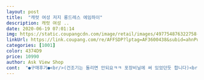 ```yaml
---
layout: post 
title:  "캐럿 여성 저지 롱드레스 에임하이"
description: 캐럿 여성 ..
date: 2020-06-19 07:01:14 
img: https://static.coupangcdn.com/image/retail/images/497754876322758-4c048eda-ad7a-435b-9a64-2f15cc0dd3e6.jpg 
linkUrl: https://link.coupang.com/re/AFFSDP?lptag=AF3600438&subid=ahnPublicAsk&pageKey=1658677671&itemId=2825854073&vendorItemId=70815311275&traceid=V0-113-1a212bc60fa0e182 
categories: [1001] 
color: 4374D9 
price: 10990 
author: Ask View Shop 
cont:  "●구매후기●<br/>(건조기는 돌리면 안되요ㅋㅋ 포장비닐에 써 있었던듯 합니다)<br/>두께도 너무 얇지 않아서 비침도 없고<br/>배송받자마자 주말에 한번씩 입고 바로 세탁했는데<br/>베이지했는데 색상 화면과 똑같고 재질이 너무 부드러워 입으면 벗고싶지 않아지네요 ㅋ 집에서 입으려고 샀는데 입어보니 핏도 예뻐서 편하게 외출할때도 좋을듯해요 키작녀인데 모델보단 기장이 내려오지만 부담스럽게 길어뵈지 않고 괜찮아요! 라벤더도 구매해서 번갈아가며 입어야겠어요!!<br/>사이즈 넉넉하고 조아요<br/>살짝도톰하니 비치지않아서 좋아요 다만 목부분 라운드가 너무 올라와서 좀 답답해요 그거빼곤 너무 만족합니다<br/>색상도 모델컷이랑 똑같이 넘나 이쁩니다!<br/>얇은 레깅스 위에 그냥 입어도 딱 이네요!!<br/>줄어드는거 없이 멀쩡해요가성비 짱!!<br/>" 
---
```

